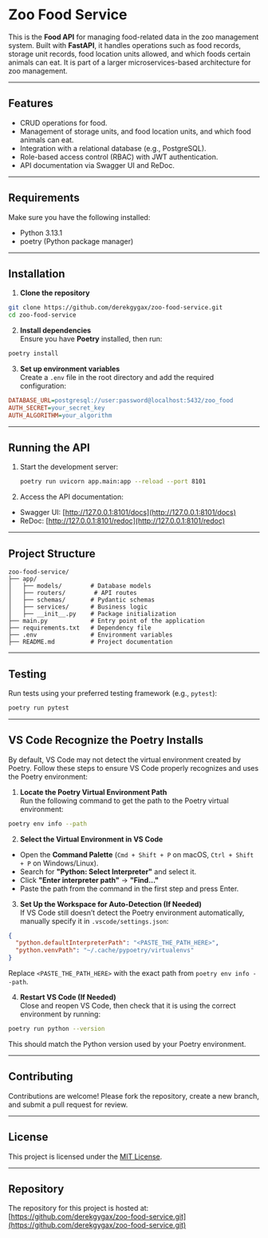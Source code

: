 # Zoo Food Service

This is the **Food API** for managing food-related data in the zoo management system. Built with **FastAPI**, it handles operations such as food records, storage unit records, food location units allowed, and which foods certain animals can eat. It is part of a larger microservices-based architecture for zoo management.

---

## Features

- CRUD operations for food.
- Management of storage units, and food location units, and which food animals can eat.
- Integration with a relational database (e.g., PostgreSQL).
- Role-based access control (RBAC) with JWT authentication.
- API documentation via Swagger UI and ReDoc.

---

## Requirements

Make sure you have the following installed:
- Python 3.13.1
- poetry (Python package manager)

---

## Installation

1. **Clone the repository**  
  ```sh
  git clone https://github.com/derekgygax/zoo-food-service.git
  cd zoo-food-service
  ```

2. **Install dependencies**  
  Ensure you have **Poetry** installed, then run:  
  ```sh
  poetry install
  ```

3. **Set up environment variables**  
  Create a `.env` file in the root directory and add the required configuration:  
  ```ini
  DATABASE_URL=postgresql://user:password@localhost:5432/zoo_food
  AUTH_SECRET=your_secret_key
  AUTH_ALGORITHM=your_algorithm
  ```

---

## Running the API

1. Start the development server:
   ```bash
   poetry run uvicorn app.main:app --reload --port 8101
   ```


2. Access the API documentation:
  - Swagger UI: [http://127.0.0.1:8101/docs](http://127.0.0.1:8101/docs)
  - ReDoc: [http://127.0.0.1:8101/redoc](http://127.0.0.1:8101/redoc)

---

## Project Structure

```
zoo-food-service/
├── app/
│   ├── models/        # Database models
│   ├── routers/        # API routes
│   ├── schemas/       # Pydantic schemas
│   ├── services/      # Business logic
│   ├── __init__.py    # Package initialization
├── main.py            # Entry point of the application
├── requirements.txt   # Dependency file
├── .env               # Environment variables
├── README.md          # Project documentation
```

---

## Testing

Run tests using your preferred testing framework (e.g., `pytest`):
```bash
poetry run pytest
```

---

## VS Code Recognize the Poetry Installs  

By default, VS Code may not detect the virtual environment created by Poetry. Follow these steps to ensure VS Code properly recognizes and uses the Poetry environment:  

1. **Locate the Poetry Virtual Environment Path**  
  Run the following command to get the path to the Poetry virtual environment:  
  ```sh
  poetry env info --path
  ```

2. **Select the Virtual Environment in VS Code**  
  - Open the **Command Palette** (`Cmd + Shift + P` on macOS, `Ctrl + Shift + P` on Windows/Linux).  
  - Search for **"Python: Select Interpreter"** and select it.  
  - Click **"Enter interpreter path"** → **"Find..."**  
  - Paste the path from the command in the first step and press Enter.  

3. **Set Up the Workspace for Auto-Detection (If Needed)**  
  If VS Code still doesn’t detect the Poetry environment automatically, manually specify it in `.vscode/settings.json`:  

  ```json
  {
    "python.defaultInterpreterPath": "<PASTE_THE_PATH_HERE>",
    "python.venvPath": "~/.cache/pypoetry/virtualenvs"
  }
  ```

  Replace `<PASTE_THE_PATH_HERE>` with the exact path from `poetry env info --path`.  

4. **Restart VS Code (If Needed)**  
  Close and reopen VS Code, then check that it is using the correct environment by running:  
  ```sh
  poetry run python --version
  ```  
  This should match the Python version used by your Poetry environment.  

---

## Contributing

Contributions are welcome! Please fork the repository, create a new branch, and submit a pull request for review.

---

## License

This project is licensed under the [MIT License](LICENSE).

---

## Repository

The repository for this project is hosted at: [https://github.com/derekgygax/zoo-food-service.git](https://github.com/derekgygax/zoo-food-service.git)
```